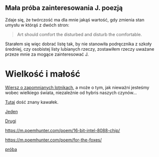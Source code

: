 ## Mała próba zainteresowania J. poezją

Zdaje się, że twórczość ma dla mnie jakąś wartość, gdy zmienia stan umysłu w którąś z dwóch stron:
> Art should comfort the disturbed and disturb the comfortable.

Starałem się więc dobrać listę tak, by nie stanowiła podręcznika z szkoły średniej, czy osobistej listy lubianych rzeczy, zostawiłem rzeczy uważane przeze mnie za mogące zainteresować J.

# Wielkość i małość

[Wiersz o zapomnianych lotnikach](upadek.md), a może o tym, jak nieważni jesteśmy wobec wielkiego świata, niezaleźnie od hybris naszych czynów...

[Tutaj](kwestia.md) dość znany kawałek.



[Jeden](http://lingualeo.com/es/jungle/sleeping-woman-by-charles-bukowski-461904#/page/1)

[Drugi](https://m.poemhunter.com/poem-amp/alone-with-everybody/)

https://m.poemhunter.com/poem/16-bit-intel-8088-chip/

https://m.poemhunter.com/poem/for-the-foxes/

[próba](foxes.md)
